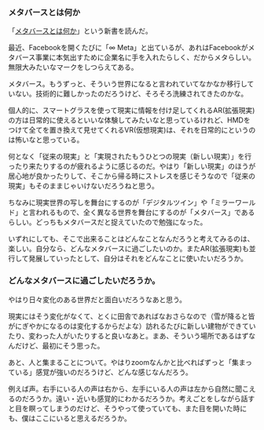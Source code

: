 ### メタバースとは何か
「[メタバースとは何か](https://www.amazon.co.jp/dp/4334045847/)」という新書を読んだ。

最近、Facebookを開くたびに「∞ Meta」と出ているが、あれはFacebookがメタバース事業に本気出すために企業名に手を入れたらしく、だからメタらしい。無限大みたいなマークをしつらえてある。

メタバース。もうずっと、そういう世界になると言われていてなかなか移行していない。技術的に難しかったのだろうけど、そろそろ洗練されてきたのかな。

個人的に、スマートグラスを使って現実に情報を付け足してくれるAR(拡張現実)の方は日常的に使えるといいな体験してみたいなと思っているけれど、HMDをつけて全てを置き換えて見せてくれるVR(仮想現実)は、それを日常的にというのは怖いなと思っている。　

何となく「従来の現実」と「実現されたもうひとつの現実（新しい現実）」を行ったり来たりするのが疲れるように感じるのだ。やはり「新しい現実」のほうが居心地が良かったりして、そこから帰る時にストレスを感じそうなので「従来の現実」もそのままじゃいけないだろうねと思う。

ちなみに現実世界の写しを舞台にするのが「デジタルツイン」や「ミラーワールド」と言われるもので、全く異なる世界を舞台にするのが「メタバース」であるらしい。どっちもメタバースだと捉えていたので勉強になった。

いずれにしても、そこで出来ることはどんなことなんだろうと考えてみるのは、楽しい。自分なら、どんなメタバースに過ごしたいのか。またAR(拡張現実)も並行して発展していったとして、自分はそれをどんなことに使いたいだろうか。

### どんなメタバースに過ごしたいだろうか。
やはり日々変化のある世界だと面白いだろうなあと思う。

現実にはそう変化がなくて、とくに田舎であればなおさらなので（雪が降ると皆がにぎやかになるのは変化するからだよな）訪れるたびに新しい建物ができていたり、変わった人がいたりすると良いなあと。まあ、そういう場所であるはずなんだけど、最初にそう思った。

あと、人と集まることについて。やはりzoomなんかと比べればずっと「集まっている」感覚が強いのだろうけど、どんな感じなんだろう。

例えば声。右手にいる人の声は右から、左手にいる人の声は左から自然に聞こえるのだろうか。遠い・近いも感覚的にわかるだろうか。考えごとをしながら話すと目を瞑ってしまうのだけど、そうやって使っていても、また目を開いた時にも、僕はここにいると思えるだろうか。
